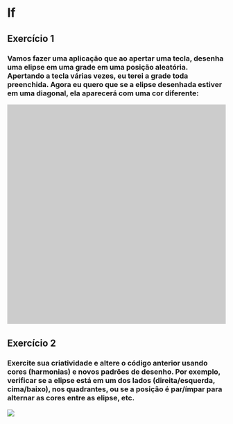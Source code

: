 # If
## Exercício 1
### Vamos fazer uma aplicação que ao apertar uma tecla, desenha uma elipse em uma grade em uma posição aleatória. Apertando a tecla várias vezes, eu terei a grade toda preenchida. Agora eu quero que se a elipse desenhada estiver em uma diagonal, ela aparecerá com uma cor diferente:
<img src="Exercicio_1/Exercicio_1.gif">

## Exercício 2
### Exercite sua criatividade e altere o código anterior usando cores (harmonias) e novos padrões de desenho. Por exemplo, verificar se a elipse está em um dos lados (direita/esquerda, cima/baixo), nos quadrantes, ou se a posição é par/ímpar para alternar as cores entre as elipse, etc.
<img src="Exercicio_2/Exercicio_2.gif">
